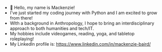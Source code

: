 - 👋 Hello, my name is Mackenzie!
- I've just started my coding journey with Python and I am excited to grow from there!
- WIth a background in Anthropology, I hope to bring an interdisciplinary approach to both humanities and tech/IT.
- My hobbies include videogames, reading, yoga, and tabletop roleplaying!
- My LinkedIn profile is: https://www.linkedin.com/in/mackenzie-baird/

<!---
mackbaird/mackbaird is a ✨ special ✨ repository because its `README.md` (this file) appears on your GitHub profile.
You can click the Preview link to take a look at your changes.
--->
